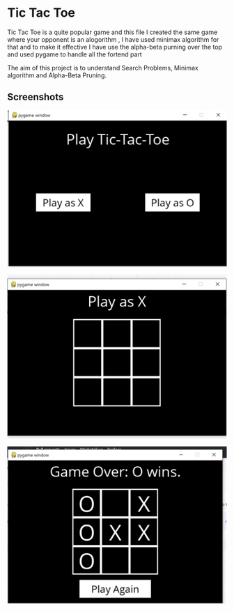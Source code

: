 
# Tic Tac Toe

Tic Tac Toe  is  a quite popular game and this file I created the same game where your opponent is an alogorithm , I have used minimax algorithm for that and to make it effective I have use the alpha-beta purning over the top and used pygame to handle all the fortend part 


The aim of this project is to understand Search Problems, Minimax algorithm and Alpha-Beta Pruning.



## Screenshots

![App Screenshot](https://github.com/RAMAN817/Random-Images/blob/main/1st%20image.png?raw=true)


![App Screenshot](https://github.com/RAMAN817/Random-Images/blob/main/2nd.png?raw=true)


![App Screenshot](https://github.com/RAMAN817/Random-Images/blob/main/3.png?raw=true)
